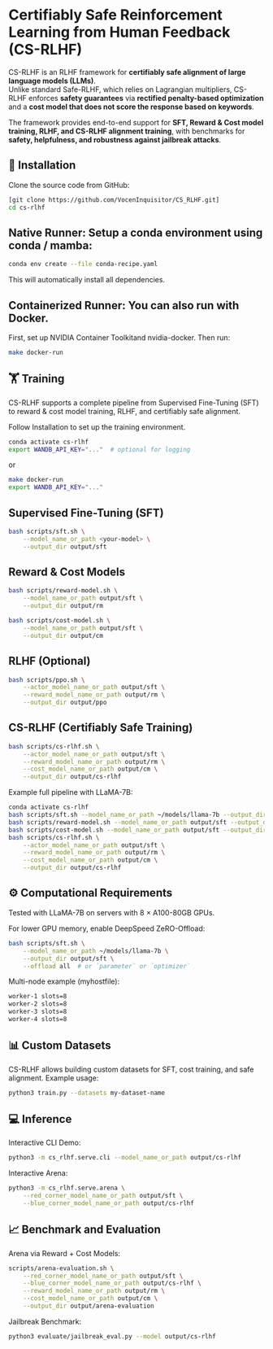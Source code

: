# Certifiably Safe Reinforcement Learning from Human Feedback (CS-RLHF)

CS-RLHF is an RLHF framework for **certifiably safe alignment of large language models (LLMs)**.  
Unlike standard Safe-RLHF, which relies on Lagrangian multipliers, CS-RLHF enforces **safety guarantees** via **rectified penalty-based optimization** and a **cost model that does not score the response based on keywords**.  

The framework provides end-to-end support for **SFT, Reward & Cost model training, RLHF, and CS-RLHF alignment training**, with benchmarks for **safety, helpfulness, and robustness against jailbreak attacks**.

## 🚀 Installation

Clone the source code from GitHub:

```bash
[git clone https://github.com/VocenInquisitor/CS_RLHF.git]
cd cs-rlhf
```

## Native Runner: Setup a conda environment using conda / mamba:
```bash
conda env create --file conda-recipe.yaml
```
This will automatically install all dependencies.

## Containerized Runner: You can also run with Docker.
First, set up NVIDIA Container Toolkitand nvidia-docker. Then run:

```bash
make docker-run
```
## 🏋️ Training

CS-RLHF supports a complete pipeline from Supervised Fine-Tuning (SFT) to reward & cost model training, RLHF, and certifiably safe alignment.

Follow Installation to set up the training environment.
```bash
conda activate cs-rlhf
export WANDB_API_KEY="..."  # optional for logging
```
or

```bash
make docker-run
export WANDB_API_KEY="..."
```

## Supervised Fine-Tuning (SFT)

```bash
bash scripts/sft.sh \
    --model_name_or_path <your-model> \
    --output_dir output/sft
```

## Reward & Cost Models

```bash
bash scripts/reward-model.sh \
    --model_name_or_path output/sft \
    --output_dir output/rm
```
```bash
bash scripts/cost-model.sh \
    --model_name_or_path output/sft \
    --output_dir output/cm
```
## RLHF (Optional)

```bash
bash scripts/ppo.sh \
    --actor_model_name_or_path output/sft \
    --reward_model_name_or_path output/rm \
    --output_dir output/ppo
```

## CS-RLHF (Certifiably Safe Training)

```bash
bash scripts/cs-rlhf.sh \
    --actor_model_name_or_path output/sft \
    --reward_model_name_or_path output/rm \
    --cost_model_name_or_path output/cm \
    --output_dir output/cs-rlhf
```

Example full pipeline with LLaMA-7B:

```bash
conda activate cs-rlhf
bash scripts/sft.sh --model_name_or_path ~/models/llama-7b --output_dir output/sft
bash scripts/reward-model.sh --model_name_or_path output/sft --output_dir output/rm
bash scripts/cost-model.sh --model_name_or_path output/sft --output_dir output/cm
bash scripts/cs-rlhf.sh \
    --actor_model_name_or_path output/sft \
    --reward_model_name_or_path output/rm \
    --cost_model_name_or_path output/cm \
    --output_dir output/cs-rlhf
```

## ⚙️ Computational Requirements

Tested with LLaMA-7B on servers with 8 × A100-80GB GPUs.

For lower GPU memory, enable DeepSpeed ZeRO-Offload:

```bash
bash scripts/sft.sh \
    --model_name_or_path ~/models/llama-7b \
    --output_dir output/sft \
    --offload all  # or `parameter` or `optimizer`
```
Multi-node example (myhostfile):

```bash
worker-1 slots=8
worker-2 slots=8
worker-3 slots=8
worker-4 slots=8
```

## 📊 Custom Datasets
CS-RLHF allows building custom datasets for SFT, cost training, and safe alignment.
Example usage:

```bash
python3 train.py --datasets my-dataset-name
```
## 💻 Inference

Interactive CLI Demo:

```bash
python3 -m cs_rlhf.serve.cli --model_name_or_path output/cs-rlhf
```
Interactive Arena:

```bash
python3 -m cs_rlhf.serve.arena \
    --red_corner_model_name_or_path output/sft \
    --blue_corner_model_name_or_path output/cs-rlhf
```
## 📈 Benchmark and Evaluation

Arena via Reward + Cost Models:

```bash
scripts/arena-evaluation.sh \
    --red_corner_model_name_or_path output/sft \
    --blue_corner_model_name_or_path output/cs-rlhf \
    --reward_model_name_or_path output/rm \
    --cost_model_name_or_path output/cm \
    --output_dir output/arena-evaluation
```
Jailbreak Benchmark:

```bash
python3 evaluate/jailbreak_eval.py --model output/cs-rlhf
```


